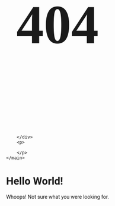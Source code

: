 <html lang="en">
<head>
    <meta charset="UTF-8">
    <meta name="viewport" content="width=device-width, initial-scale=1.0">
    <title>Page Not Found</title>
    <link rel="preconnect" href="https://fonts.gstatic.com">
    <link href="https://fonts.googleapis.com/css2?family=Chango&family=Roboto:wght@300&display=swap" rel="stylesheet">
    <style>
        body{
            background-image: ;
            background-size: cover;
            font-family: 'Roboto', 'sans-serif';
        }
        main{
            display: flex;
            height: 100vh;
            justify-content: center;
            align-items: center;
            flex-direction: column;
        }
        .header404{
            font-family: 'Chango', cursive;
            font-size: 148px;
        }
        .content404{
            text-align: center;
        }
    </style>
</head>
<body>
    <main>
        <h4 class="header404">404</h4>
        <div class="content-404">
           
        </div>
        <p>
            
        </p>
    </main>
    
</body>
</html>

<html>
<head>
<style>
body {
  background-image: url("(https://user-images.githubusercontent.com/94929988/143148546-b415d03a-92b1-4431-9cf1-e85472dfcc56.png)
");
}
</style>
</head>
<body>

<h1>Hello World!</h1>

<p>Whoops! Not sure what you were looking for.</p>

</body>
</html>

